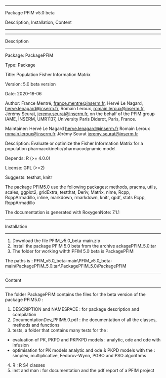 *********************************************************
Package PFIM v5.0 beta

Description, Installation, Content 
*********************************************************

*********************************************************
Description 
*********************************************************

Package: PackagePFIM 

Type: Package

Title: Population Fisher Information Matrix

Version: 5.0 beta version

Date: 2020-18-06

Author: 
    France Mentré, <france.mentre@inserm.fr>,
    Hervé Le Nagard, <herve.lenagard@inserm.fr>,
    Romain Leroux, <romain.leroux@inserm.fr>,
    Jérémy Seurat, <jeremy.seurat@inserm.fr>,
    on the behalf of the PFIM group 
    IAME, INSERM, UMR1137, University Paris Diderot, Paris, France.

Maintainer: 
    Hervé Le Nagard <herve.lenagard@inserm.fr>
    Romain Leroux <romain.leroux@inserm.fr>
    Jérémy Seurat <jeremy.seurat@inserm.fr>

Description: Evaluate or optimize the Fisher Information Matrix 
             for a population pharmacokinetic/pharmacodynamic model.
             
Depends: 
    R (>= 4.0.0)

License: GPL (>=2)

Suggests: testhat, knitr

The package PFIM5.0 use the following packages:
    methods,
    pracma,
    utils,
    scales,
    ggplot2,
    gridExtra,
    testthat,
    Deriv,
    Matrix,
    nlme,
    Rcpp,
    RcppArmadillo,
    inline,
    markdown,
    rmarkdown,
    knitr,
    qpdf,
    stats
    Rcpp,
    RcppArmadillo
    
The documentation is generated with RoxygenNote: 7.1.1

*********************************************************
Installation 
*********************************************************

1. Download the file  PFIM_v5.0_beta-main.zip
2. Install the package PFIM 5.0 beta from the archive ackagePFIM_5.0.tar
3. The folder for working wihth PFIM 5.0 beta is PackagePFIM 

The paths is : PFIM_v5.0_beta-main\PFIM_v5.0_beta-main\PackagePFIM_5.0.tar\PackagePFIM_5.0\PackagePFIM

*********************************************************
Content 
*********************************************************

The folder PackagePFIM contains the files for the beta version of the package PFIM5.0 :

1. DESCRIPTION and NAMESPACE : for package description and compilation
2. DocumentationDev_PFIM5.0.pdf : the documentation of all the classes, methods and functions
3. tests, a folder that contains many tests for the :
- evaluation of PK, PKPD and PKPKPD models : analytic, ode and ode with infusion
- optimisation for PK models analytic and ode & PKPD models with the : simplex, multiplicative, Fedorov-Wynn, PGBO and PSO algorithms 
4. R : R S4 classes 
5. inst and man : for documentation and the pdf report of a PFIM project


